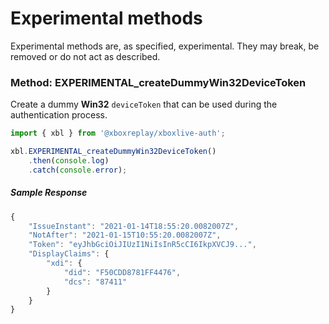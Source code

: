 # Experimental methods

Experimental methods are, as specified, experimental. They may break, be removed or do not act as described.

### Method: EXPERIMENTAL_createDummyWin32DeviceToken

Create a dummy **Win32** `deviceToken` that can be used during the authentication process.

```javascript
import { xbl } from '@xboxreplay/xboxlive-auth';

xbl.EXPERIMENTAL_createDummyWin32DeviceToken()
	.then(console.log)
	.catch(console.error);
```

##### Sample Response

```javascript
{
    "IssueInstant": "2021-01-14T18:55:20.0082007Z",
    "NotAfter": "2021-01-15T10:55:20.0082007Z",
    "Token": "eyJhbGciOiJIUzI1NiIsInR5cCI6IkpXVCJ9...",
    "DisplayClaims": {
        "xdi": {
            "did": "F50CDD8781FF4476",
            "dcs": "87411"
        }
    }
}
```
